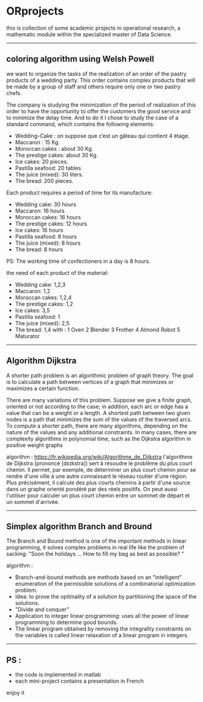 # ORprojects
this is  collection of some academic projects in operational research, a mathematic module within the specialized master of Data Science.
______________________________________

## coloring algorithm using Welsh Powell 

we want to organize the tasks of the realization of an order of the pastry products of a wedding party. This order contains complex products that will be made by a group of staff and others require only one or two pastry chefs.

The company is studying the minimization of the period of realization of this order to have the opportunity to offer the customers the good service and to minimize the delay time. And to do it I chose to study the case of a standard command, which contains the following elements:
* Wedding-Cake : on suppose que c’est un gâteau qui contient 4 étage.  
* Maccaron : 15 Kg. 
* Moroccan cakes : about 30 Kg. 
* The prestige cakes: about 30 Kg.
* Ice cakes: 20 pieces.
* Pastilla seafood: 20 tables
* The juice (mixed): 30 liters.
* The bread: 200 pieces.

Each product requires a period of time for its manufacture:
* Wedding cake: 30 hours 
* Maccaron: 16 hours 
* Moroccan cakes: 16 hours 
* The prestige cakes: 12 hours 
* Ice cakes: 16 hours 
* Pastilla seafood: 8 hours 
* The juice (mixed):  8 hours 
* The bread: 8 hours 

PS: The working time of confectioners in a day is 8 hours.

the need of each product of the material:
* Wedding cake: 1,2,3 
* Maccaron: 1,2 
* Moroccan cakes: 1,2,4 
* The prestige cakes: 1,2 
* Ice cakes: 3,5 
* Pastilla seafood: 1 
* The juice (mixed): 2,5 
* The bread: 1,4 
with : 1 Oven 2 Blender 3 Frother 4 Almond Robot 5 Maturator
______________________________________

## Algorithm Dijkstra 

A shorter path problem is an algorithmic problem of graph theory. The goal is to calculate a path between vertices of a graph that minimizes or maximizes a certain function.

There are many variations of this problem. Suppose we give a finite graph, oriented or not according to the case; in addition, each arc or edge has a value that can be a weight or a length. A shortest path between two given nodes is a path that minimizes the sum of the values of the traversed arcs. To compute a shorter path, there are many algorithms, depending on the nature of the values and any additional constraints. In many cases, there are complexity algorithms in polynomial time, such as the Dijkstra algorithm in positive weight graphs

algorithm : https://fr.wikipedia.org/wiki/Algorithme_de_Dijkstra
l'algorithme de Dijkstra (prononcé [dɛɪkstra]) sert à résoudre le problème du plus court chemin. Il permet, par exemple, de déterminer un plus court chemin pour se rendre d'une ville à une autre connaissant le réseau routier d'une région. Plus précisément, il calcule des plus courts chemins à partir d'une source dans un graphe orienté pondéré par des réels positifs. On peut aussi l'utiliser pour calculer un plus court chemin entre un sommet de départ et un sommet d'arrivée. 
______________________________________

## Simplex algorithm Branch and Bround 

The Branch and Bound method is one of the important methods in linear programming, it solves complex problems in real life like the problem of sacking: "Soon the holidays ... How to fill my bag as best as possible? "

algorithm : 
* Branch-and-bound methods are methods based on an "intelligent" enumeration of the permissible solutions of a combinatorial optimization problem. 
* Idea: to prove the optimality of a solution by partitioning the space of the solutions. 
* "Divide and conquer" 
* Application to integer linear programming: uses all the power of linear programming to determine good bounds. 
* The linear program obtained by removing the integrality constraints on the variables is called linear relaxation of a linear program in integers.
______________________________________

## PS : 
- the code is implemented in matlab
- each mini-project contains a presentation in French

enjoy it 
